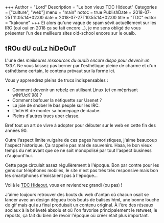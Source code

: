 +++
Author = "Lord"
Description = "Le bon vieux TDC Hideout"
Categories = ["culture", "web"]
menu = "main"
notoc = true
PublishDate = 2018-07-25T11:05:14+02:00
date = 2018-07-27T10:55:14+02:00
title = "TDC"
editor = "kakoune"
+++
Et alors qu'une vague de spam sévit actuellement sur les IRC (oui oui en 2018 ça se fait encore…), je me sens obligé de vous présenter l'un des meilleurs sites old-school encore sur le ouaib.

## tROu dU cuLz hiDeOuT

L'une des *meilleures ressources du ouaib encore dispo pour devenir un 1337*.
Ne vous laissez pas berner par l'esthétique pleine de charme et d'un esthétisme certain, le contenu prévaut sur la forme ici.

Vous y apprendrez pleins de trucs indispensables :

  - Comment devenir un rebelz en utilisant Linux (et en méprisant wiNfUcK'98) ?
  - Comment bafouer la nétiquette sur Usenet ?
  - La joie de snober le bas peuple sur les IRC.
  - L'intérêt de monter sa homepage de daube.
  - Pleins d'autres trucs uber classe.

Bref tout un art de vivre à adopter pour débuter sur le web en cette fin des années 90.

Outre l'aspect limite vulgaire de ces pages humoristiques, j'aime beaucoup l'aspect historique.
Ça rappelle pas mal de souvenirs.
Haaa, le bon vieux temps du net avant que ce ne soit monopolisé par tout l'aspect business d'aujourd'hui.

Cette page circulait assez régulièrement à l'époque.
Bon par contre pour les gens sur téléphones mobiles, le site n'est pas très très responsive mais bon les smartphones n'existaient pas à l'époque…


Voilà le [TDC Hideout](https://www.tsgk.net/cowboyz/tdc.html), vous en reviendrez grandi (ou pas) !

J'aime toujours retrouver des bouts du web d'antan où chacun osait se lancer avec un design dégueu trois bouts de balises html, une bonne louche de gif mais qui au final produisait un contenu original.
À l'ère des réseaux sociaux à la brièveté absolu et où l'on favorise principalement le retweet, le reposts, ça fait du bien de revoir l'époque où créer était plus important.
